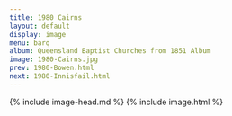 ```yaml
---
title: 1980 Cairns
layout: default
display: image
menu: barq
album: Queensland Baptist Churches from 1851 Album
image: 1980-Cairns.jpg
prev: 1980-Bowen.html
next: 1980-Innisfail.html
---
```

{% include image-head.md %}
{% include image.html %}